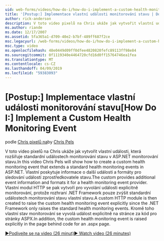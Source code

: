 ```yaml
---
uid: web-forms/videos/how-do-i/how-do-i-implement-a-custom-health-monitoring-event
title: '[Postup:] Implementace vlastní události monitorování stavu | Dokumentace Microsoftu'
author: rick-anderson
description: V toto video pixelů na Chris ukáže jak vytvořit vlastní události, která rozšiřuje standardní událostech monitorování stavu v ASP.NET monitorování stavu. Vlastní pro...
ms.author: riande
ms.date: 12/17/2007
ms.assetid: 5fa365a1-d709-40e2-b7bf-489ff687f2ce
msc.legacyurl: /web-forms/videos/how-do-i/how-do-i-implement-a-custom-health-monitoring-event
msc.type: video
ms.openlocfilehash: 48e0449d09ff0dfee4820820fefc89113ff98e84
ms.sourcegitcommit: 0f1119340e4464720cfd16d0ff15764746ea1fea
ms.translationtype: MT
ms.contentlocale: cs-CZ
ms.lasthandoff: 04/09/2019
ms.locfileid: "59383093"
---
```

# <a name="how-do-i-implement-a-custom-health-monitoring-event"></a><span data-ttu-id="aa850-104">[Postup:] Implementace vlastní události monitorování stavu</span><span class="sxs-lookup"><span data-stu-id="aa850-104">[How Do I:] Implement a Custom Health Monitoring Event</span></span>

<span data-ttu-id="aa850-105">podle [Chris pixelů na](https://twitter.com/chrispels)</span><span class="sxs-lookup"><span data-stu-id="aa850-105">by [Chris Pels](https://twitter.com/chrispels)</span></span>

<span data-ttu-id="aa850-106">V toto video pixelů na Chris ukáže jak vytvořit vlastní události, která rozšiřuje standardní událostech monitorování stavu v ASP.NET monitorování stavu.</span><span class="sxs-lookup"><span data-stu-id="aa850-106">In this video Chris Pels will show how to create a custom health monitoring event that extends a standard health monitoring events in ASP.NET.</span></span> <span data-ttu-id="aa850-107">Vlastní poskytuje informace o další události a formáty pro sledování událostí zprostředkovatele stavu.</span><span class="sxs-lookup"><span data-stu-id="aa850-107">The custom provides additional event information and formats it for a health monitoring event provider.</span></span> <span data-ttu-id="aa850-108">Vlastní modul HTTP se pak vytvoří pro vyvolání události explicitně monitorování, protože rozhraní .NET Framework pouze zvýšit standardní událostech monitorování stavu vlastní stavu.</span><span class="sxs-lookup"><span data-stu-id="aa850-108">A custom HTTP module is then created to raise the custom health monitoring event explicitly since the .NET Framework only raises the standard health monitoring events.</span></span> <span data-ttu-id="aa850-109">Kromě toho vlastní stav monitorování se vyvolá událost explicitně na stránce za kód pro stránky ASPX.</span><span class="sxs-lookup"><span data-stu-id="aa850-109">In addition, the custom health monitoring event is raised explicitly in the page behind code for an .aspx page.</span></span>

[<span data-ttu-id="aa850-110">&#9654;Podívejte se na video (26 minut)</span><span class="sxs-lookup"><span data-stu-id="aa850-110">&#9654; Watch video (26 minutes)</span></span>](https://channel9.msdn.com/Blogs/ASP-NET-Site-Videos/how-do-i-implement-a-custom-health-monitoring-event)
